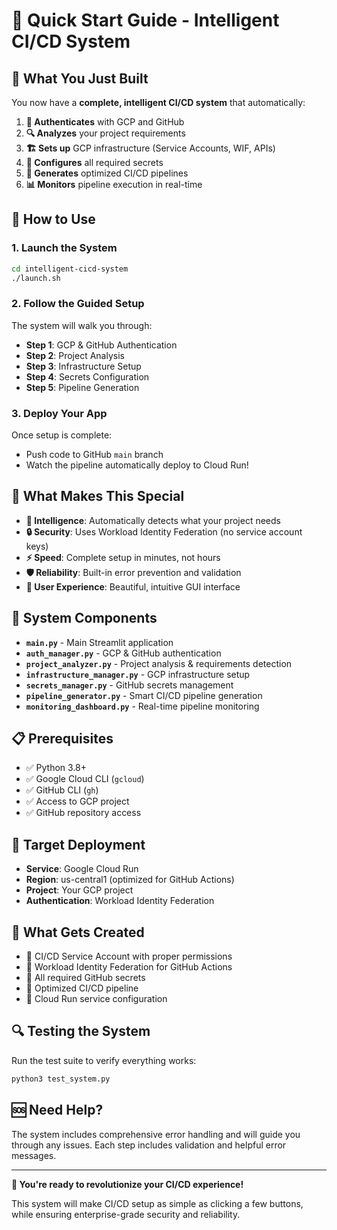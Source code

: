 # 🚀 Quick Start Guide - Intelligent CI/CD System

## 🎯 What You Just Built

You now have a **complete, intelligent CI/CD system** that automatically:

1. **🔐 Authenticates** with GCP and GitHub
2. **🔍 Analyzes** your project requirements
3. **🏗️ Sets up** GCP infrastructure (Service Accounts, WIF, APIs)
4. **🔑 Configures** all required secrets
5. **📝 Generates** optimized CI/CD pipelines
6. **📊 Monitors** pipeline execution in real-time

## 🚀 How to Use

### 1. **Launch the System**
```bash
cd intelligent-cicd-system
./launch.sh
```

### 2. **Follow the Guided Setup**
The system will walk you through:
- **Step 1**: GCP & GitHub Authentication
- **Step 2**: Project Analysis
- **Step 3**: Infrastructure Setup
- **Step 4**: Secrets Configuration
- **Step 5**: Pipeline Generation

### 3. **Deploy Your App**
Once setup is complete:
- Push code to GitHub `main` branch
- Watch the pipeline automatically deploy to Cloud Run!

## 🎨 **What Makes This Special**

- **🧠 Intelligence**: Automatically detects what your project needs
- **🔒 Security**: Uses Workload Identity Federation (no service account keys)
- **⚡ Speed**: Complete setup in minutes, not hours
- **🛡️ Reliability**: Built-in error prevention and validation
- **🎨 User Experience**: Beautiful, intuitive GUI interface

## 🔧 **System Components**

- **`main.py`** - Main Streamlit application
- **`auth_manager.py`** - GCP & GitHub authentication
- **`project_analyzer.py`** - Project analysis & requirements detection
- **`infrastructure_manager.py`** - GCP infrastructure setup
- **`secrets_manager.py`** - GitHub secrets management
- **`pipeline_generator.py`** - Smart CI/CD pipeline generation
- **`monitoring_dashboard.py`** - Real-time pipeline monitoring

## 📋 **Prerequisites**

- ✅ Python 3.8+
- ✅ Google Cloud CLI (`gcloud`)
- ✅ GitHub CLI (`gh`)
- ✅ Access to GCP project
- ✅ GitHub repository access

## 🎯 **Target Deployment**

- **Service**: Google Cloud Run
- **Region**: us-central1 (optimized for GitHub Actions)
- **Project**: Your GCP project
- **Authentication**: Workload Identity Federation

## 🚨 **What Gets Created**

- 🔐 CI/CD Service Account with proper permissions
- 🔗 Workload Identity Federation for GitHub Actions
- 🔑 All required GitHub secrets
- 📝 Optimized CI/CD pipeline
- 🚀 Cloud Run service configuration

## 🔍 **Testing the System**

Run the test suite to verify everything works:
```bash
python3 test_system.py
```

## 🆘 **Need Help?**

The system includes comprehensive error handling and will guide you through any issues. Each step includes validation and helpful error messages.

---

**🎉 You're ready to revolutionize your CI/CD experience!**

This system will make CI/CD setup as simple as clicking a few buttons, while ensuring enterprise-grade security and reliability.
